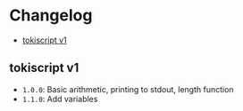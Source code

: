 # Changelog
* [tokiscript v1](#tokiscript-v1)

## tokiscript v1
- `1.0.0`: Basic arithmetic, printing to stdout, length function
- `1.1.0`: Add variables
